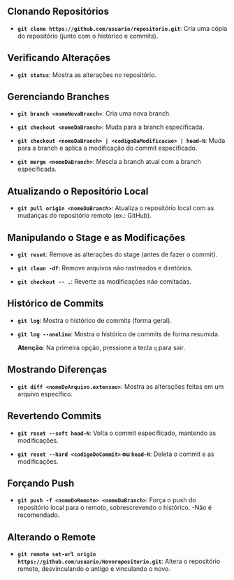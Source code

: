 ## Clonando Repositórios
- **`git clone https://github.com/usuario/repositorio.git`**: 
  Cria uma cópia do repositório (junto com o histórico e commits).

## Verificando Alterações
- **`git status`**: 
  Mostra as alterações no repositório.

## Gerenciando Branches
- **`git branch <nomeNovaBranch>`**: 
  Cria uma nova branch.
  
- **`git checkout <nomeDaBranch>`**: 
  Muda para a branch especificada.

- **`git checkout <nomeDaBranch> | <codigoDaModificacao> | head~N`**: 
  Muda para a branch e aplica a modificação do commit especificado.

- **`git merge <nomeDaBranch>`**: 
  Mescla a branch atual com a branch especificada.

## Atualizando o Repositório Local
- **`git pull origin <nomeDaBranch>`**: 
  Atualiza o repositório local com as mudanças do repositório remoto (ex.: GitHub).

## Manipulando o Stage e as Modificações
- **`git reset`**: 
  Remove as alterações do stage (antes de fazer o commit).
  
- **`git clean -df`**: 
  Remove arquivos não rastreados e diretórios.

- **`git checkout -- .`**: 
  Reverte as modificações não comitadas.

## Histórico de Commits
- **`git log`**: 
  Mostra o histórico de commits (forma geral).
  
- **`git log --oneline`**: 
  Mostra o histórico de commits de forma resumida.

  **Atenção**: Na primeira opção, pressione a tecla `q` para sair.

## Mostrando Diferenças
- **`git diff <nomeDoArquivo.extensao>`**: 
  Mostra as alterações feitas em um arquivo específico.

## Revertendo Commits
- **`git reset --soft head~N`**: 
  Volta o commit especificado, mantendo as modificações.

- **`git reset --hard <codigoDoCommit>` ou `head~N`**: 
  Deleta o commit e as modificações.

## Forçando Push
- **`git push -f <nomeDoRemote> <nomeDaBranch>`**: 
  Força o push do repositório local para o remoto, sobrescrevendo o histórico.
  -Não é recomendado.

## Alterando o Remote
- **`git remote set-url origin https://github.com/usuario/Novorepositorio.git`**: 
  Altera o repositório remoto, desvinculando o antigo e vinculando o novo.